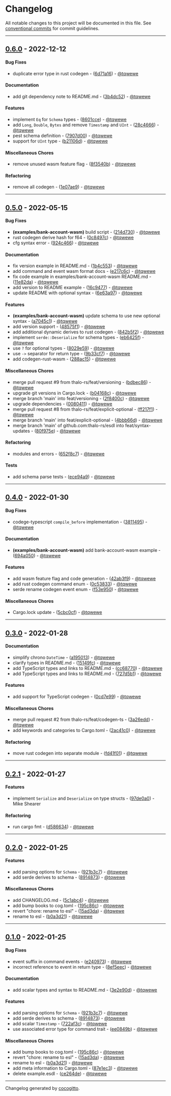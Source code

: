 # Changelog
All notable changes to this project will be documented in this file. See [conventional commits](https://www.conventionalcommits.org/) for commit guidelines.

- - -
## [0.6.0](https://github.com/thalo-rs/esdl/compare/0.5.0..0.6.0) - 2022-12-12
#### Bug Fixes
- duplicate error type in rust codegen - ([6d71a16](https://github.com/thalo-rs/esdl/commit/6d71a16aa8699feb5658ded9b7bc006f927f2c59)) - [@tqwewe](https://github.com/tqwewe)
#### Documentation
- add git dependency note to README.md - ([3b4dc52](https://github.com/thalo-rs/esdl/commit/3b4dc5206e54b84d0165c56a6b4b2748e5fd1231)) - [@tqwewe](https://github.com/tqwewe)
#### Features
- implement `Eq` for `Schema` types - ([8601cce](https://github.com/thalo-rs/esdl/commit/8601cce3336a772fd8fecfee84460830d7ed4ccf)) - [@tqwewe](https://github.com/tqwewe)
- add `Long`, `Double`, `Bytes` and remove `Timestamp` and `UInt` - ([28c4666](https://github.com/thalo-rs/esdl/commit/28c466662bc6e7f8a59f46e6b87b330ffa360283)) - [@tqwewe](https://github.com/tqwewe)
- pest schema definition - ([7907d00](https://github.com/thalo-rs/esdl/commit/7907d000112248db4e1e187b15a7f93d50b8bf98)) - [@tqwewe](https://github.com/tqwewe)
- support for `UInt` type - ([b21106d](https://github.com/thalo-rs/esdl/commit/b21106dfe1571a687d6f39f23f582881be1be478)) - [@tqwewe](https://github.com/tqwewe)
#### Miscellaneous Chores
- remove unused wasm feature flag - ([8f3540b](https://github.com/thalo-rs/esdl/commit/8f3540bf3fcc6c0469bd69b8fcc5b4046fd625bc)) - [@tqwewe](https://github.com/tqwewe)
#### Refactoring
- remove all codegen - ([1e07ae9](https://github.com/thalo-rs/esdl/commit/1e07ae9a3ee590cf57c9bc70ed57f9225e4017f4)) - [@tqwewe](https://github.com/tqwewe)

- - -

## [0.5.0](https://github.com/thalo-rs/esdl/compare/0.4.0..0.5.0) - 2022-05-15
#### Bug Fixes
- **(examples/bank-account-wasm)** build script - ([214d730](https://github.com/thalo-rs/esdl/commit/214d7307bbb63d62e0195f45c1108995e22f413e)) - [@tqwewe](https://github.com/tqwewe)
- rust codegen derive hash for f64 - ([0c8497c](https://github.com/thalo-rs/esdl/commit/0c8497cd9e12ea3d41348f892609124e48d851be)) - [@tqwewe](https://github.com/tqwewe)
- cfg syntax error - ([924c466](https://github.com/thalo-rs/esdl/commit/924c4662f7b808371544e2f92346fedf4c0e555b)) - [@tqwewe](https://github.com/tqwewe)
#### Documentation
- fix version example in README.md - ([1b4c553](https://github.com/thalo-rs/esdl/commit/1b4c553f8c1e2b33df722d8978801a988285beb2)) - [@tqwewe](https://github.com/tqwewe)
- add command and event wasm format docs - ([e217c6c](https://github.com/thalo-rs/esdl/commit/e217c6c58ad25a02c7393e12e83c42443a3bda12)) - [@tqwewe](https://github.com/tqwewe)
- fix code example in examples/bank-account-wasm README.md - ([11e82da](https://github.com/thalo-rs/esdl/commit/11e82da5c0bb233ba144f4d99c35bf554a68ca99)) - [@tqwewe](https://github.com/tqwewe)
- add version to README example - ([16c9477](https://github.com/thalo-rs/esdl/commit/16c94772c0ebc83037242d2427baf71b81ab9973)) - [@tqwewe](https://github.com/tqwewe)
- update README with optional syntax - ([6e63a97](https://github.com/thalo-rs/esdl/commit/6e63a971bfff162296598131a2210b908273a8a5)) - [@tqwewe](https://github.com/tqwewe)
#### Features
- **(examples/bank-account-wasm)** update schema to use new optional syntax - ([a7045c1](https://github.com/thalo-rs/esdl/commit/a7045c13deb6ef671a77c3ea821cb01fb7820afc)) - [@tqwewe](https://github.com/tqwewe)
- add version support - ([48575f1](https://github.com/thalo-rs/esdl/commit/48575f1cf6638c66f2c311787c5198e2eeedbb03)) - [@tqwewe](https://github.com/tqwewe)
- add additional dynamic derives to rust codegen - ([842b5f2](https://github.com/thalo-rs/esdl/commit/842b5f26714b95c27f2d58dafa04f5771a3b800f)) - [@tqwewe](https://github.com/tqwewe)
- implement `serde::Deserialize` for schema types - ([eb6425f](https://github.com/thalo-rs/esdl/commit/eb6425f2624db7b0860428b9a9003d71dbba6543)) - [@tqwewe](https://github.com/tqwewe)
- use `?` for optional types - ([8029e59](https://github.com/thalo-rs/esdl/commit/8029e59552066ed093e80bb0919320651159d251)) - [@tqwewe](https://github.com/tqwewe)
- use `->` separator for return type - ([9b33cf7](https://github.com/thalo-rs/esdl/commit/9b33cf79d32822d8402f3ec699f097c19eb99069)) - [@tqwewe](https://github.com/tqwewe)
- add codegen-rust-wasm - ([288ac15](https://github.com/thalo-rs/esdl/commit/288ac15b41ad876159aea70a76dbd9ff2e2d8f47)) - [@tqwewe](https://github.com/tqwewe)
#### Miscellaneous Chores
- merge pull request #9 from thalo-rs/feat/versioning - ([bdbec86](https://github.com/thalo-rs/esdl/commit/bdbec864e8eccc7de5d4e1f3ea4496e382e9e662)) - [@tqwewe](https://github.com/tqwewe)
- upgrade git versions in Cargo.lock - ([b04168c](https://github.com/thalo-rs/esdl/commit/b04168ce7cbb9f6c462147c5bcaba70b3eca0b85)) - [@tqwewe](https://github.com/tqwewe)
- merge branch 'main' into feat/versioning - ([2f8400c](https://github.com/thalo-rs/esdl/commit/2f8400cb97a257a882192c8ceb37a6e4d133c075)) - [@tqwewe](https://github.com/tqwewe)
- upgrade dependencies - ([0080411](https://github.com/thalo-rs/esdl/commit/008041131bce9ed139202178a45ce20da9056ac5)) - [@tqwewe](https://github.com/tqwewe)
- merge pull request #8 from thalo-rs/feat/explicit-optional - ([ff217f1](https://github.com/thalo-rs/esdl/commit/ff217f11a50e33f6b9a1a23b80bfe27a40eb8770)) - [@tqwewe](https://github.com/tqwewe)
- merge branch 'main' into feat/explicit-optional - ([4bbb66d](https://github.com/thalo-rs/esdl/commit/4bbb66db827b99c801bb25d9059e0cbcd9e3f152)) - [@tqwewe](https://github.com/tqwewe)
- merge branch 'main' of github.com:thalo-rs/esdl into feat/syntax-updates - ([80f975e](https://github.com/thalo-rs/esdl/commit/80f975ecc17bdd4f4e94824b5b5d22b5df05d938)) - [@tqwewe](https://github.com/tqwewe)
#### Refactoring
- modules and errors - ([652f8c7](https://github.com/thalo-rs/esdl/commit/652f8c7c94cfcb96b4b772486f62503bdfacd5f0)) - [@tqwewe](https://github.com/tqwewe)
#### Tests
- add schema parse tests - ([ece94a9](https://github.com/thalo-rs/esdl/commit/ece94a96c67d01740d8efb6505874daf71f5f67c)) - [@tqwewe](https://github.com/tqwewe)
- - -

## [0.4.0](https://github.com/thalo-rs/esdl/compare/0.3.0..0.4.0) - 2022-01-30
#### Bug Fixes
- codege-typescript `compile_before` implementation - ([3811495](https://github.com/thalo-rs/esdl/commit/3811495a32bda465ad5579b8d23650577bf10c6d)) - [@tqwewe](https://github.com/tqwewe)
#### Documentation
- **(examples/bank-account-wasm)** add bank-account-wasm example - ([694a050](https://github.com/thalo-rs/esdl/commit/694a0501399f2103023ef15ee68b52e520d4fea3)) - [@tqwewe](https://github.com/tqwewe)
#### Features
- add wasm feature flag and code generation - ([42ab3f9](https://github.com/thalo-rs/esdl/commit/42ab3f91f3177133462aeaead522a33f118021c7)) - [@tqwewe](https://github.com/tqwewe)
- add rust codegen command enum - ([0c53833](https://github.com/thalo-rs/esdl/commit/0c5383372973c4795bcfad12863af972c8cf484f)) - [@tqwewe](https://github.com/tqwewe)
- serde rename codegen event enum - ([f53e950](https://github.com/thalo-rs/esdl/commit/f53e950064e6f41b803ffe59f32d61f4309fbe25)) - [@tqwewe](https://github.com/tqwewe)
#### Miscellaneous Chores
- Cargo.lock update - ([5cbc0cf](https://github.com/thalo-rs/esdl/commit/5cbc0cf2c01abfbfd020406e46e79daed999f405)) - [@tqwewe](https://github.com/tqwewe)
- - -

## [0.3.0](https://github.com/thalo-rs/esdl/compare/0.2.1..0.3.0) - 2022-01-28
#### Documentation
- simplify chrono `DateTime` - ([a195013](https://github.com/thalo-rs/esdl/commit/a1950133138154b17548db0257c574379381c524)) - [@tqwewe](https://github.com/tqwewe)
- clarify types in README.md - ([15149fc](https://github.com/thalo-rs/esdl/commit/15149fcacb6ec03ee19aae64887614afaa20a273)) - [@tqwewe](https://github.com/tqwewe)
- add TypeScript types and links to README.md - ([cc68770](https://github.com/thalo-rs/esdl/commit/cc68770d13369e1cf51313b44cd12fb37128bfea)) - [@tqwewe](https://github.com/tqwewe)
- add TypeScript types and links to README.md - ([727d5b1](https://github.com/thalo-rs/esdl/commit/727d5b1940e1a2d01aa2906ccdf6f0915c1acb6b)) - [@tqwewe](https://github.com/tqwewe)
#### Features
- add support for TypeScript codegen - ([0cd7e99](https://github.com/thalo-rs/esdl/commit/0cd7e99256f13ab699efd8c12f06cf318e2cfc97)) - [@tqwewe](https://github.com/tqwewe)
#### Miscellaneous Chores
- merge pull request #2 from thalo-rs/feat/codegen-ts - ([3a26edd](https://github.com/thalo-rs/esdl/commit/3a26eddc1ed327dac6544ebafc6e82abae833cc7)) - [@tqwewe](https://github.com/tqwewe)
- add keywords and categories to Cargo.toml - ([2ac41c0](https://github.com/thalo-rs/esdl/commit/2ac41c03a9b187ed17938177d925a5945a3d9b2b)) - [@tqwewe](https://github.com/tqwewe)
#### Refactoring
- move rust codegen into separate module - ([fd41f01](https://github.com/thalo-rs/esdl/commit/fd41f01ba34342797c3d0b81b3627a9db8e0d4f1)) - [@tqwewe](https://github.com/tqwewe)
- - -

## [0.2.1](https://github.com/thalo-rs/esdl/compare/0.2.0..0.2.1) - 2022-01-27
#### Features
- implement `Serialize` and `Deserialize` on type structs - ([97de0a0](https://github.com/thalo-rs/esdl/commit/97de0a01e097f64f1fcd778d7c6ac735439ee6fb)) - Mike Shearer
#### Refactoring
- run cargo fmt - ([d586634](https://github.com/thalo-rs/esdl/commit/d586634bade768fb6c818a79b3d15db3d3fac876)) - [@tqwewe](https://github.com/tqwewe)
- - -

## [0.2.0](https://github.com/thalo-rs/esdl/compare/0.1.0..0.2.0) - 2022-01-25
#### Features
- add parsing options for `Schema` - ([921b3c7](https://github.com/thalo-rs/esdl/commit/921b3c77349c5038336e29ff74cbacc6f9ae1242)) - [@tqwewe](https://github.com/tqwewe)
- add serde derives to schema - ([8914873](https://github.com/thalo-rs/esdl/commit/891487365450b0d845f2bf46f597651baead507a)) - [@tqwewe](https://github.com/tqwewe)
#### Miscellaneous Chores
- add CHANGELOG.md - ([5c1abc4](https://github.com/thalo-rs/esdl/commit/5c1abc4035a468ddbb218805466c2ff5a0114488)) - [@tqwewe](https://github.com/tqwewe)
- add bump books to cog.toml - ([195c86c](https://github.com/thalo-rs/esdl/commit/195c86c6d64bc97232a81d92ec3997448c39c579)) - [@tqwewe](https://github.com/tqwewe)
- revert "chore: rename to esl" - ([15ad3da](https://github.com/thalo-rs/esdl/commit/15ad3da39ceac64a09d1730ba3faad8d8a42cf0f)) - [@tqwewe](https://github.com/tqwewe)
- rename to esl - ([b0a3d21](https://github.com/thalo-rs/esdl/commit/b0a3d21a70ff56737d513ffcf58150c0eaf70b43)) - [@tqwewe](https://github.com/tqwewe)
- - -

## [0.1.0](https://github.com/thalo-rs/esdl/compare/52dd3bbf938b81e6ff8e5b99b6d84243ecf9fcf8..0.1.0) - 2022-01-25
#### Bug Fixes
- event suffix in command events - ([e240973](https://github.com/thalo-rs/esdl/commit/e24097328b5371da9d37115220867388236d1937)) - [@tqwewe](https://github.com/tqwewe)
- incorrect reference to event in return type - ([8ef5eec](https://github.com/thalo-rs/esdl/commit/8ef5eecf17ddba05c3bc930112740156dcfc8e13)) - [@tqwewe](https://github.com/tqwewe)
#### Documentation
- add scalar types and syntax to README.md - ([3e2e90d](https://github.com/thalo-rs/esdl/commit/3e2e90d3f243ec995b6a7d1146a14b4c93bd94b0)) - [@tqwewe](https://github.com/tqwewe)
#### Features
- add parsing options for `Schema` - ([921b3c7](https://github.com/thalo-rs/esdl/commit/921b3c77349c5038336e29ff74cbacc6f9ae1242)) - [@tqwewe](https://github.com/tqwewe)
- add serde derives to schema - ([8914873](https://github.com/thalo-rs/esdl/commit/891487365450b0d845f2bf46f597651baead507a)) - [@tqwewe](https://github.com/tqwewe)
- add scalar `Timestamp` - ([722af3c](https://github.com/thalo-rs/esdl/commit/722af3c52f30346f5cdb46f50bc4fcf9e48707e1)) - [@tqwewe](https://github.com/tqwewe)
- use associated error type for command trait - ([ee0849b](https://github.com/thalo-rs/esdl/commit/ee0849bbe95b7acfd5a056f77f184290d74f99b8)) - [@tqwewe](https://github.com/tqwewe)
#### Miscellaneous Chores
- add bump books to cog.toml - ([195c86c](https://github.com/thalo-rs/esdl/commit/195c86c6d64bc97232a81d92ec3997448c39c579)) - [@tqwewe](https://github.com/tqwewe)
- revert "chore: rename to esl" - ([15ad3da](https://github.com/thalo-rs/esdl/commit/15ad3da39ceac64a09d1730ba3faad8d8a42cf0f)) - [@tqwewe](https://github.com/tqwewe)
- rename to esl - ([b0a3d21](https://github.com/thalo-rs/esdl/commit/b0a3d21a70ff56737d513ffcf58150c0eaf70b43)) - [@tqwewe](https://github.com/tqwewe)
- add meta information to Cargo.toml - ([87e1ec3](https://github.com/thalo-rs/esdl/commit/87e1ec397c9b40dd1dfb3b92ea54d4464a037d9d)) - [@tqwewe](https://github.com/tqwewe)
- delete example.esdl - ([ce264de](https://github.com/thalo-rs/esdl/commit/ce264ded427384975136f29fc122aa3f19ad4ccf)) - [@tqwewe](https://github.com/tqwewe)
- - -

Changelog generated by [cocogitto](https://github.com/cocogitto/cocogitto).